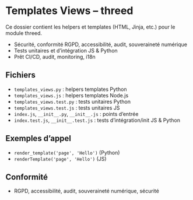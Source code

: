 # Templates Views – threed

Ce dossier contient les helpers et templates (HTML, Jinja, etc.) pour le module threed.

- Sécurité, conformité RGPD, accessibilité, audit, souveraineté numérique
- Tests unitaires et d’intégration JS & Python
- Prêt CI/CD, audit, monitoring, i18n

## Fichiers
- `templates_views.py` : helpers templates Python
- `templates_views.js` : helpers templates Node.js
- `templates_views.test.py` : tests unitaires Python
- `templates_views.test.js` : tests unitaires JS
- `index.js`, `__init__.py`, `__init__.js` : points d’entrée
- `index.test.js`, `__init__.test.js` : tests d’intégration/init JS & Python

## Exemples d’appel
- `render_template('page', 'Hello')` (Python)
- `renderTemplate('page', 'Hello')` (JS)

## Conformité
- RGPD, accessibilité, audit, souveraineté numérique, sécurité
